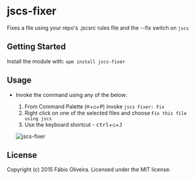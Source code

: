 # jscs-fixer

Fixes a file using your repo's .jscsrc rules file and the --fix switch on `jscs`

## Getting Started
Install the module with: `apm install jscs-fixer`

## Usage

* Invoke the command using any of the below:
  1. From Command Palette (<kbd>⌘</kbd>+<kbd>⌂</kbd>+<kbd>P</kbd>) invoke `jscs Fixer: Fix`
  2. Right click on one of the selected files and choose `Fix this file using jscs`
  3. Use the keyboard shortcut - <kbd>ctrl</kbd>+<kbd>⌂</kbd>+<kbd>J</kbd>

  ![jscs-fixer](https://cldup.com/ZUMuESwjeL.gif)

## License
Copyright (c) 2015 Fábio Oliveira. Licensed under the MIT license.

